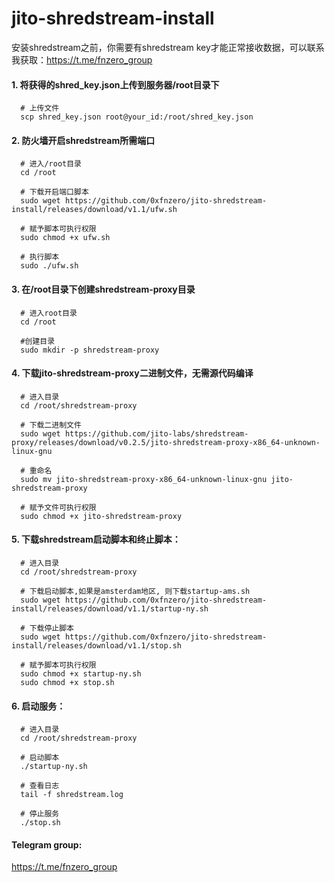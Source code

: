 # jito-shredstream-install

安装shredstream之前，你需要有shredstream key才能正常接收数据，可以联系我获取：https://t.me/fnzero_group

#### 1. 将获得的shred_key.json上传到服务器/root目录下
```shell
  # 上传文件
  scp shred_key.json root@your_id:/root/shred_key.json
```

#### 2. 防火墙开启shredstream所需端口
```shell
  # 进入/root目录
  cd /root

  # 下载开启端口脚本
  sudo wget https://github.com/0xfnzero/jito-shredstream-install/releases/download/v1.1/ufw.sh

  # 赋予脚本可执行权限
  sudo chmod +x ufw.sh

  # 执行脚本
  sudo ./ufw.sh
```

#### 3. 在/root目录下创建shredstream-proxy目录
```shell
  # 进入root目录
  cd /root

  #创建目录
  sudo mkdir -p shredstream-proxy
```

#### 4. 下载jito-shredstream-proxy二进制文件，无需源代码编译
```shell
  # 进入目录
  cd /root/shredstream-proxy

  # 下载二进制文件
  sudo wget https://github.com/jito-labs/shredstream-proxy/releases/download/v0.2.5/jito-shredstream-proxy-x86_64-unknown-linux-gnu

  # 重命名
  sudo mv jito-shredstream-proxy-x86_64-unknown-linux-gnu jito-shredstream-proxy

  # 赋予文件可执行权限
  sudo chmod +x jito-shredstream-proxy
```

#### 5. 下载shredstream启动脚本和终止脚本：
```shell
  # 进入目录
  cd /root/shredstream-proxy

  # 下载启动脚本,如果是amsterdam地区, 则下载startup-ams.sh
  sudo wget https://github.com/0xfnzero/jito-shredstream-install/releases/download/v1.1/startup-ny.sh

  # 下载停止脚本
  sudo wget https://github.com/0xfnzero/jito-shredstream-install/releases/download/v1.1/stop.sh

  # 赋予脚本可执行权限
  sudo chmod +x startup-ny.sh
  sudo chmod +x stop.sh
```

#### 6. 启动服务：
```shell
  # 进入目录
  cd /root/shredstream-proxy

  # 启动脚本
  ./startup-ny.sh

  # 查看日志
  tail -f shredstream.log

  # 停止服务
  ./stop.sh
```

#### Telegram group:
https://t.me/fnzero_group

